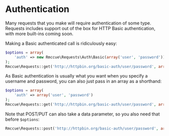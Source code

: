 Authentication
==============
Many requests that you make will require authentication of some type. Requests
includes support out of the box for HTTP Basic authentication, with more
built-ins coming soon.

Making a Basic authenticated call is ridiculously easy:

```php
$options = array(
	'auth' => new Rmccue\Requests\Auth\Basic(array('user', 'password'))
);
Rmccue\Requests::get('http://httpbin.org/basic-auth/user/password', array(), $options);
```

As Basic authentication is usually what you want when you specify a username
and password, you can also just pass in an array as a shorthand:

```php
$options = array(
	'auth' => array('user', 'password')
);
Rmccue\Requests::get('http://httpbin.org/basic-auth/user/password', array(), $options);
```

Note that POST/PUT can also take a data parameter, so you also need that
before `$options`:

```php
Rmccue\Requests::post('http://httpbin.org/basic-auth/user/password', array(), null, $options);
```
